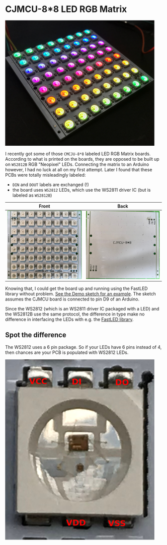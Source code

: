 # CJMCU-8*8 LED RGB Matrix

<img alt="CJMCU-8*8" width=480 src="../images/cjmcu-8x8/cjmcu.jpg">

I recently got some of those `CMCJU-8*8` labeled LED RGB Matrix boards.
According to what is printed on the boards, they are opposed to be built
up on `WS2812B` RGB "Neopixel" LEDs. Connecting the matrix to an Arduino however,
I had no luck at all on my first attempt. Later I found that these PCBs were
totally misleadingly labeled:

* `DIN` and `DOUT` labels are exchanged (!)
* the board uses `WS2812` LEDs, which use the WS2811 driver IC (but is labeled as
  `WS2812B`)

| Front | Back |
| ----- | ---- |
| ![CJMCU-8*8 front](../images/cjmcu-8x8/cjmcu_front.jpg) | ![CJMCU-8*8 back](../images/cjmcu-8x8/cjmcu_back.jpg) |

Knowing that, I could get the board up and running using the FastLED library
without problem. [See the Demo sketch for an example](cjmcu_8x8_sample.ino).
The sketch assumes the CJMCU board is connected to pin D9 of an Arduino.

Since the WS2812 (which is an WS2811 driver IC packaged with a LED) and the WS2812B
use the same protocol, the difference in type make no difference in interfacing
the LEDs with e.g. the [FastLED library](https://github.com/FastLED/FastLED).

## Spot the difference

The WS2812 uses a 6 pin package. So if your LEDs have 6 pins instead of 4,
then chances are your PCB is populated with WS2812 LEDs.

![ws2812 detail](../images/cjmcu-8x8/ws2812_detail.jpg)
